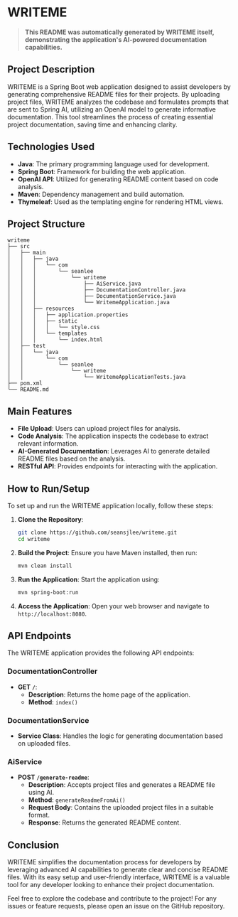 # WRITEME

> **This README was automatically generated by WRITEME itself, demonstrating the application's AI-powered documentation capabilities.**

## Project Description
WRITEME is a Spring Boot web application designed to assist developers by generating comprehensive README files for their projects. By uploading project files, WRITEME analyzes the codebase and formulates prompts that are sent to Spring AI, utilizing an OpenAI model to generate informative documentation. This tool streamlines the process of creating essential project documentation, saving time and enhancing clarity.

## Technologies Used
- **Java**: The primary programming language used for development.
- **Spring Boot**: Framework for building the web application.
- **OpenAI API**: Utilized for generating README content based on code analysis.
- **Maven**: Dependency management and build automation.
- **Thymeleaf**: Used as the templating engine for rendering HTML views.

## Project Structure
```
writeme
├── src
│   ├── main
│   │   ├── java
│   │   │   └── com
│   │   │       └── seanlee
│   │   │           └── writeme
│   │   │               ├── AiService.java
│   │   │               ├── DocumentationController.java
│   │   │               ├── DocumentationService.java
│   │   │               └── WritemeApplication.java
│   │   ├── resources
│   │   │   ├── application.properties
│   │   │   ├── static
│   │   │   │   └── style.css
│   │   │   └── templates
│   │   │       └── index.html
│   ├── test
│   │   └── java
│   │       └── com
│   │           └── seanlee
│   │               └── writeme
│   │                   └── WritemeApplicationTests.java
├── pom.xml
└── README.md
```

## Main Features
- **File Upload**: Users can upload project files for analysis.
- **Code Analysis**: The application inspects the codebase to extract relevant information.
- **AI-Generated Documentation**: Leverages AI to generate detailed README files based on the analysis.
- **RESTful API**: Provides endpoints for interacting with the application.

## How to Run/Setup
To set up and run the WRITEME application locally, follow these steps:

1. **Clone the Repository**:
   ```bash
   git clone https://github.com/seansjlee/writeme.git
   cd writeme
   ```

2. **Build the Project**:
   Ensure you have Maven installed, then run:
   ```bash
   mvn clean install
   ```

3. **Run the Application**:
   Start the application using:
   ```bash
   mvn spring-boot:run
   ```

4. **Access the Application**:
   Open your web browser and navigate to `http://localhost:8080`.

## API Endpoints
The WRITEME application provides the following API endpoints:

### DocumentationController
- **GET `/`**:
   - **Description**: Returns the home page of the application.
   - **Method**: `index()`

### DocumentationService
- **Service Class**: Handles the logic for generating documentation based on uploaded files.

### AiService
- **POST `/generate-readme`**:
   - **Description**: Accepts project files and generates a README file using AI.
   - **Method**: `generateReadmeFromAi()`
   - **Request Body**: Contains the uploaded project files in a suitable format.
   - **Response**: Returns the generated README content.

## Conclusion
WRITEME simplifies the documentation process for developers by leveraging advanced AI capabilities to generate clear and concise README files. With its easy setup and user-friendly interface, WRITEME is a valuable tool for any developer looking to enhance their project documentation.

Feel free to explore the codebase and contribute to the project! For any issues or feature requests, please open an issue on the GitHub repository.